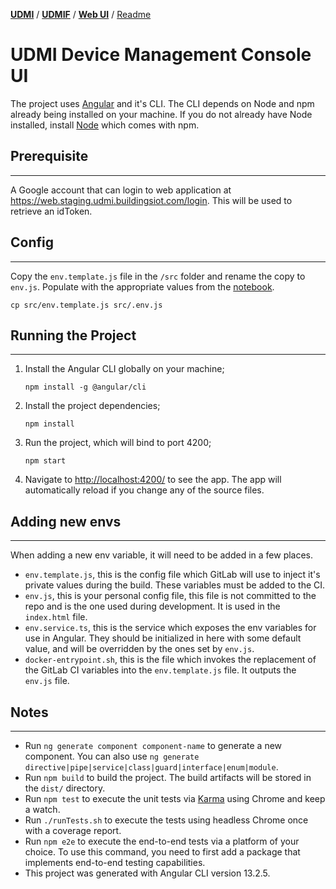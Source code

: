 [**UDMI**](../../) / [**UDMIF**](../) / [**Web UI**](../) / [Readme](#)

# UDMI Device Management Console UI

The project uses [Angular](https://angular.io/cli) and it's CLI. The CLI depends on Node and npm already being installed on your machine. If you do not already have Node installed, install [Node](https://nodejs.org/en/download/) which comes with npm.


## Prerequisite
---

A Google account that can login to web application at https://web.staging.udmi.buildingsiot.com/login.  This will be used to retrieve an idToken.

## Config
---
Copy the `env.template.js` file in the `/src` folder and rename the copy to `env.js`. Populate with the appropriate values from the [notebook](https://appriver3651002181.sharepoint.com/:o:/r/sites/BuildingsIOTRD/SiteAssets/Buildings%20IOT%20R%26D%20Notebook?d=wdddf0b145b9e4e319750499fbb8c7864&csf=1&web=1&e=NKrbDB).

```
cp src/env.template.js src/.env.js
```

## Running the Project
---

1.  Install the Angular CLI globally on your machine;
    ```
    npm install -g @angular/cli
    ```
2.  Install the project dependencies;
    ```
    npm install
    ```
3.  Run the project, which will bind to port 4200;
    ```
    npm start
    ```
4.  Navigate to [http://localhost:4200/](http://localhost:4200/) to see the app. The app will automatically reload if you change any of the source files.

## Adding new envs
---
When adding a new env variable, it will need to be added in a few places.
- `env.template.js`, this is the config file which GitLab will use to inject it's private values during the build. These variables must be added to the CI.
- `env.js`, this is your personal config file, this file is not committed to the repo and is the one used during development. It is used in the `index.html` file.
- `env.service.ts`, this is the service which exposes the env variables for use in Angular. They should be initialized in here with some default value, and will be overridden by the ones set by `env.js`.
- `docker-entrypoint.sh`, this is the file which invokes the replacement of the GitLab CI variables into the `env.template.js` file. It outputs the `env.js` file.

## Notes
---
- Run `ng generate component component-name` to generate a new component. You can also use `ng generate directive|pipe|service|class|guard|interface|enum|module`.
- Run `npm build` to build the project. The build artifacts will be stored in the `dist/` directory.
- Run `npm test` to execute the unit tests via [Karma](https://karma-runner.github.io) using Chrome and keep a watch.
- Run `./runTests.sh` to execute the tests using headless Chrome once with a coverage report.
- Run `npm e2e` to execute the end-to-end tests via a platform of your choice. To use this command, you need to first add a package that implements end-to-end testing capabilities.
- This project was generated with Angular CLI version 13.2.5.
